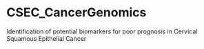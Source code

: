 # CSEC_CancerGenomics
Identification of potential biomarkers for poor prognosis in Cervical Squamous Epithelial Cancer 
